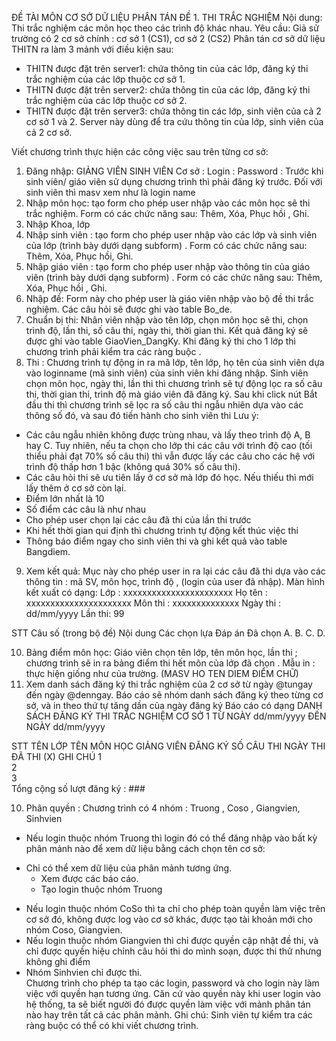 
ĐỀ TÀI MÔN  CƠ SỞ DỮ LIỆU PHÂN TÁN 
ĐỀ 1. THI TRẮC  NGHIỆM
Nội dung: Thi trắc nghiệm các môn học theo các trình độ khác nhau.
Yêu cầu: Giả sử  trường có 2 cơ sở chính : cơ sở 1  (CS1), cơ sở 2  (CS2) 
Phân tán cơ sở dữ liệu THITN ra làm 3 mảnh với điều kiện sau: 
-	THITN được đặt trên server1: chứa thông tin của các lớp, đăng ký thi trắc nghiệm của các lớp thuộc cơ sở 1.
-	THITN được đặt trên server2: chứa thông tin của các lớp, đăng ký thi trắc nghiệm của các lớp thuộc cơ sở 2.
-	THITN được đặt trên server3: chứa thông tin  các lớp, sinh viên   của cả 2 cơ sở 1 và 2. Server này dùng để tra cứu thông tin của lớp, sinh viên của cả 2 cơ sở. 

Viết chương trình thực hiện các công việc sau trên từng cơ sở:
1.	Đăng nhập:
GIẢNG VIÊN 		SINH VIÊN
 Cơ sở		:
Login     	:
Password	:
Trước khi sinh viên/ giáo viên sử dụng chương trình thì phải đăng ký trước.  Đối với sinh viên thì masv xem như là login name
2. Nhập môn học: tạo form cho phép user nhập vào các môn học sẽ thi trắc nghiệm. Form có các chức năng sau: Thêm, Xóa,  Phục hồi , Ghi.
3. Nhập Khoa, lớp
4. Nhập sinh viên : tạo form cho phép user nhập vào các lớp và sinh viên của lớp (trình bày dưới dạng subform) . Form có các chức năng sau: Thêm, Xóa,  Phục hồi, Ghi.
5. Nhập giáo viên : tạo form cho phép user nhập vào thông tin của giáo viên (trình bày dưới dạng subform) . Form có các chức năng sau: Thêm, Xóa,  Phục hồi , Ghi.
6. Nhập đề: Form này cho phép user là giáo viên nhập vào bộ đề thi trắc nghiệm. Các câu hỏi sẽ được ghi vào table Bo_de.
7. Chuẩn bị thi: Nhân viên nhập vào tên lớp, chọn môn học sẽ thi, chọn trình độ, lần thi, số câu thi, ngày thi, thời gian thi. Kết quả đăng ký sẽ được ghi vào table GiaoVien_DangKy. Khi đăng ký thi cho 1 lớp thì chương trình  phải kiểm tra các ràng buộc .
8. Thi : Chương trình tự động in ra mã lớp, tên lớp, họ tên  của sinh viên dựa vào loginname (mã sinh viên) của sinh viên khi đăng nhập. Sinh viên chọn môn học, ngày thi, lần thi thì chương trình sẽ tự động lọc ra số câu thi, thời gian thi, trình độ mà giáo viên đã đăng ký. Sau khi click nút Bắt đầu thi thì chương trình sẽ lọc ra số câu thi ngẫu nhiên dựa vào các thông số đó, và sau đó tiến hành cho sinh viên thi
Lưu ý:	
- Các câu ngẫu nhiên không được trùng nhau, và lấy theo trình độ A, B hay C. Tuy nhiên, nếu ta chọn cho lớp thi các câu với trình độ cao (tối thiểu phải đạt 70% số câu thi) thì vẫn được lấy các câu cho các hệ với trình độ thấp hơn 1 bậc (không quá 30% số câu thi).
- Các câu hỏi thi sẽ ưu tiên lấy ở cơ sở mà lớp đó học. Nếu thiếu thì mới lấy thêm ở cơ sở còn lại.
- Điểm lớn nhất là 10
- Số điểm các câu là như nhau
- Cho phép user chọn lại các câu đã thi của lần thi trước
- Khi hết thời gian qui định thì chương trình tự động kết thúc việc thi
-	Thông báo điểm ngay cho sinh viên thi và ghi kết quả vào table Bangdiem.
9. Xem kết quả:  Mục này cho phép user in ra lại các câu đã thi dựa vào các thông tin : mã SV, môn học, trình độ , (login của user đã nhập).
Màn hình kết xuất có dạng:
Lớp	: xxxxxxxxxxxxxxxxxxxxxxx
Họ tên	: xxxxxxxxxxxxxxxxxxxxxx
Môn thi	: xxxxxxxxxxxxxx
Ngày thi 	: 	dd/mm/yyyy			Lần thi: 99

STT	Câu số
(trong bộ đề)	Nội dung	Các chọn lựa	Đáp án	Đã chọn
			A.
B.
C.
D.		
					
10. Bảng điểm môn học: Giáo viên chọn tên lớp, tên môn học, lần thi ; chương trình sẽ in ra bảng điểm thi hết môn của lớp đã chọn .  Mẫu in : thực hiện giống như của trường. (MASV HO  TEN DIEM  ĐIỂM CHỮ)
11. Xem danh sách đăng ký thi trắc nghiệm của 2 cơ sở từ ngày @tungay đến ngày @denngay. Báo cáo sẽ nhóm danh sách đăng ký theo từng cơ sở,  và in theo thứ tự tăng dần của ngày đăng ký
Báo cáo có dạng
DANH SÁCH ĐĂNG KÝ THI TRẮC NGHIỆM CƠ SỞ 1
TỪ NGÀY dd/mm/yyyy  ĐẾN NGÀY dd/mm/yyyy

STT	TÊN LỚP	TÊN MÔN HỌC	GIẢNG VIÊN ĐĂNG KÝ	SỐ CÂU THI	NGÀY THI	ĐÃ THI (X)	GHI CHÚ
1			 				
2							
3							
Tổng cộng số lượt đăng ký : ###

10. Phân quyền : Chương trình có 4 nhóm : Truong , Coso , Giangvien, Sinhvien
-  Nếu login thuộc nhóm Truong thì login đó có thể đăng nhập vào bất kỳ phân mảnh nào để xem dữ liệu bằng cách chọn tên cơ sở:
 + Chỉ có thể xem dữ liệu của phân mảnh tương ứng.
 	 + Xem được các báo cáo.
	 + Tạo login thuộc nhóm Truong
-  Nếu login thuộc nhóm CoSo thì ta chỉ cho phép toàn quyền làm việc trên cơ sở đó, không được log vào cơ sở khác,   được tạo tài khoản mới cho nhóm Coso, Giangvien.
- Nếu login thuộc nhóm Giangvien thì chỉ được quyền cập nhật đề thi, và chỉ được quyền hiệu chỉnh câu hỏi thi do mình soạn, được thi thử nhưng không ghi điểm
- Nhóm Sinhvien chỉ được thi.  
Chương trình cho phép ta tạo các login, password và cho login này làm việc với quyền hạn tương ứng. Căn cứ vào quyền này khi user login vào hệ thống, ta sẽ biết người đó được quyền làm việc với mảnh phân tán nào hay trên tất cả các phân mảnh.
Ghi chú: Sinh viên tự kiểm tra các ràng buộc có thể có khi viết chương trình.
